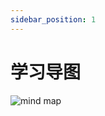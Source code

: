 ```yaml
---
sidebar_position: 1
---
```


# 学习导图

![mind map](https://cdn.jsdelivr.net/gh/Interview-Science/Book/static/img/system/mind-map.png)
